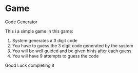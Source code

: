 # Game
Code Generator

This i a simple game in this game:

1) System generates a 3 digit code
2) You have to guess the 3 digit code generated by the system
3) You will be well guided and be given hints after each guess
4) You will have 9 attempts to guess the code

Good Luck completing it
